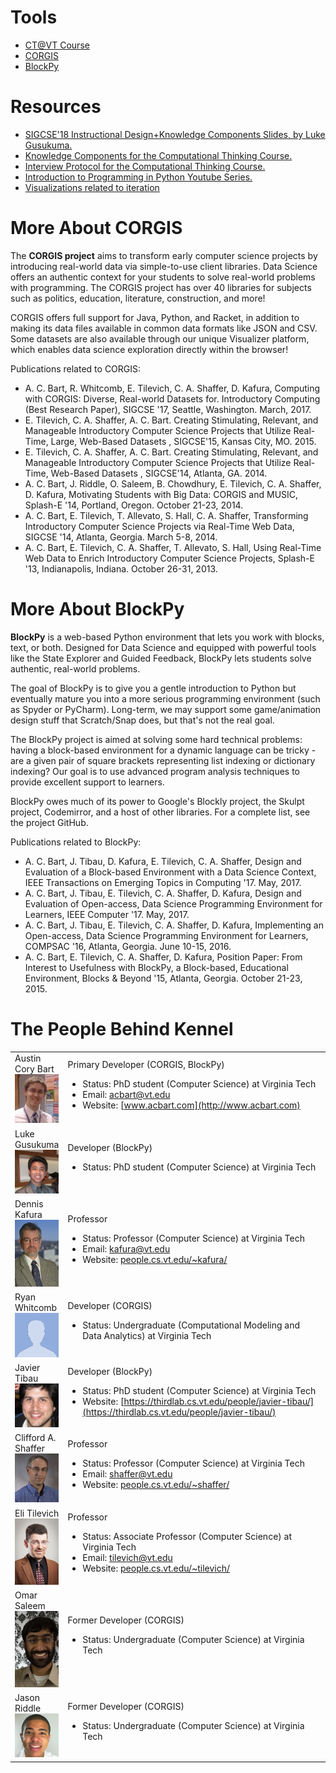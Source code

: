 # Tools

* [CT@VT Course](ct/course_materials.md)
* [CORGIS](https://realtimeweb.github.io/corgis2/)
* [BlockPy](https://www.blockpy.com)

# Resources

* [SIGCSE'18 Instructional Design+Knowledge Components Slides, by Luke Gusukuma.](sigcse18-luke-idkc.pptx)
* [Knowledge Components for the Computational Thinking Course.](ct-kcs.md)
* [Interview Protocol for the Computational Thinking Course.](ct-protocol.md)
* [Introduction to Programming in Python Youtube Series.](https://www.youtube.com/watch?v=bq1d_4En9DA&list=PLt2myKVmKfPZ4JYzWgA3KifoKCg8piszg)
* [Visualizations related to iteration](iterviz/ct-iteration-visualizations.html)

# More About CORGIS

The **CORGIS project** aims to transform early computer science projects by introducing real-world data via simple-to-use client libraries. Data Science offers an authentic context for your students to solve real-world problems with programming. The CORGIS project has over 40 libraries for subjects such as politics, education, literature, construction, and more!

CORGIS offers full support for Java, Python, and Racket, in addition to making its data files available in common data formats like JSON and CSV. Some datasets are also available through our unique Visualizer platform, which enables data science exploration directly within the browser!

Publications related to CORGIS:

*   A. C. Bart, R. Whitcomb, E. Tilevich, C. A. Shaffer, D. Kafura, Computing with CORGIS: Diverse, Real-world Datasets for. Introductory Computing (Best Research Paper), SIGCSE '17, Seattle, Washington. March, 2017.
*   E. Tilevich, C. A. Shaffer, A. C. Bart. Creating Stimulating, Relevant, and Manageable Introductory Computer Science Projects that Utilize Real-Time, Large, Web-Based Datasets , SIGCSE'15, Kansas City, MO. 2015.
*   E. Tilevich, C. A. Shaffer, A. C. Bart. Creating Stimulating, Relevant, and Manageable Introductory Computer Science Projects that Utilize Real-Time, Web-Based Datasets , SIGCSE'14, Atlanta, GA. 2014.
*   A. C. Bart, J. Riddle, O. Saleem, B. Chowdhury, E. Tilevich, C. A. Shaffer, D. Kafura, Motivating Students with Big Data: CORGIS and MUSIC, Splash-E '14, Portland, Oregon. October 21-23, 2014.
*   A. C. Bart, E. Tilevich, T. Allevato, S. Hall, C. A. Shaffer, Transforming Introductory Computer Science Projects via Real-Time Web Data, SIGCSE '14, Atlanta, Georgia. March 5-8, 2014.
*   A. C. Bart, E. Tilevich, C. A. Shaffer, T. Allevato, S. Hall, Using Real-Time Web Data to Enrich Introductory Computer Science Projects, Splash-E '13, Indianapolis, Indiana. October 26-31, 2013.

# More About BlockPy

**BlockPy** is a web-based Python environment that lets you work with blocks, text, or both. Designed for Data Science and equipped with powerful tools like the State Explorer and Guided Feedback, BlockPy lets students solve authentic, real-world problems.

The goal of BlockPy is to give you a gentle introduction to Python but eventually mature you into a more serious programming environment (such as Spyder or PyCharm). Long-term, we may support some game/animation design stuff that Scratch/Snap does, but that's not the real goal.

The BlockPy project is aimed at solving some hard technical problems: having a block-based environment for a dynamic language can be tricky - are a given pair of square brackets representing list indexing or dictionary indexing? Our goal is to use advanced program analysis techniques to provide excellent support to learners.

BlockPy owes much of its power to Google's Blockly project, the Skulpt project, Codemirror, and a host of other libraries. For a complete list, see the project GitHub.

Publications related to BlockPy:

*   A. C. Bart, J. Tibau, D. Kafura, E. Tilevich, C. A. Shaffer, Design and Evaluation of a Block-based Environment with a Data Science Context, IEEE Transactions on Emerging Topics in Computing '17\. May, 2017.
*   A. C. Bart, J. Tibau, E. Tilevich, C. A. Shaffer, D. Kafura, Design and Evaluation of Open-access, Data Science Programming Environment for Learners, IEEE Computer '17\. May, 2017.
*   A. C. Bart, J. Tibau, E. Tilevich, C. A. Shaffer, D. Kafura, Implementing an Open-access, Data Science Programming Environment for Learners, COMPSAC '16, Atlanta, Georgia. June 10-15, 2016.
*   A. C. Bart, E. Tilevich, C. A. Shaffer, D. Kafura, Position Paper: From Interest to Usefulness with BlockPy, a Block-based, Educational Environment, Blocks & Beyond '15, Atlanta, Georgia. October 21-23, 2015.

# The People Behind Kennel

<table class="table table-condensed table-bordered table-striped">

<tbody>

<tr>

<td style="width:15%">Austin Cory Bart<br><img src="/people/cory.jpg"></td>

<td>Primary Developer (CORGIS, BlockPy)  

*   Status: PhD student (Computer Science) at Virginia Tech
*   Email: [acbart@vt.edu](mailto:acbart@vt.edu)
*   Website: [www.acbart.com](http://www.acbart.com)

</td>

</tr>

<tr>

<td style="width:15%">Luke Gusukuma<br><img src="/people/luke.jpg"></td>

<td>Developer (BlockPy)  

*   Status: PhD student (Computer Science) at Virginia Tech

</td>

</tr>

<tr>

<td style="width:15%">Dennis Kafura<br><img src="/people/kafura.jpg"></td>

<td>Professor  

*   Status: Professor (Computer Science) at Virginia Tech
*   Email: [kafura@vt.edu](mailto:kafura@vt.edu)
*   Website: [people.cs.vt.edu/~kafura/](http://people.cs.vt.edu/~kafura/)

</td>

</tr>

<tr>

<td style="width:15%">Ryan Whitcomb<br><img src="/people/whitcomb.jpg"></td>

<td>Developer (CORGIS)  

*   Status: Undergraduate (Computational Modeling and Data Analytics) at Virginia Tech

</td>

</tr>

<tr>

<td style="width:15%">Javier Tibau<br><img src="/people/tibau.jpg"></td>

<td>Developer (BlockPy)  

*   Status: PhD student (Computer Science) at Virginia Tech
*   Website: [https://thirdlab.cs.vt.edu/people/javier-tibau/](https://thirdlab.cs.vt.edu/people/javier-tibau/)

</td>

</tr>

<tr>

<td style="width:15%">Clifford A. Shaffer<br><img src="/people/shaffer.jpg"></td>

<td>Professor  

*   Status: Professor (Computer Science) at Virginia Tech
*   Email: [shaffer@vt.edu](mailto:shaffer@vt.edu)
*   Website: [people.cs.vt.edu/~shaffer/](http://people.cs.vt.edu/~shaffer/)

</td>

</tr>

<tr>

<td style="width:15%">Eli Tilevich<br><img src="/people/tilevich.jpg"></td>

<td>Professor  

*   Status: Associate Professor (Computer Science) at Virginia Tech
*   Email: [tilevich@vt.edu](mailto:tilevich@vt.edu)
*   Website: [people.cs.vt.edu/~tilevich/](http://people.cs.vt.edu/~tilevich/)

</td>

</tr>

<tr>

<td style="width:15%">Omar Saleem<br><img src="/people/omar.jpg"></td>

<td>Former Developer (CORGIS)  

*   Status: Undergraduate (Computer Science) at Virginia Tech

</td>

</tr>

<tr>

<td style="width:15%">Jason Riddle<br><img src="/people/jason.jpg"></td>

<td>Former Developer (CORGIS)  

*   Status: Undergraduate (Computer Science) at Virginia Tech

</td>

</tr>

</tbody>

</table>

</div>
